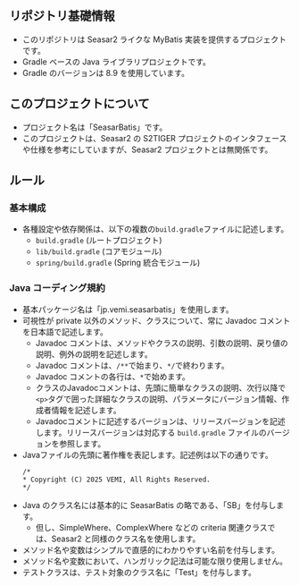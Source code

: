 ## リポジトリ基礎情報
- このリポジトリは Seasar2 ライクな MyBatis 実装を提供するプロジェクトです。
- Gradle ベースの Java ライブラリプロジェクトです。
- Gradle のバージョンは 8.9 を使用しています。

## このプロジェクトについて
- プロジェクト名は「SeasarBatis」です。
- このプロジェクトは、Seasar2 の S2TIGER プロジェクトのインタフェースや仕様を参考にしていますが、Seasar2 プロジェクトとは無関係です。

## ルール
### 基本構成
- 各種設定や依存関係は、以下の複数の`build.gradle`ファイルに記述します。
  - `build.gradle` (ルートプロジェクト)
  - `lib/build.gradle` (コアモジュール)
  - `spring/build.gradle` (Spring 統合モジュール)

### Java コーディング規約
- 基本パッケージ名は「jp.vemi.seasarbatis」を使用します。
- 可視性が private 以外のメソッド、クラスについて、常に Javadoc コメントを日本語で記述します。
  - Javadoc コメントは、メソッドやクラスの説明、引数の説明、戻り値の説明、例外の説明を記述します。
  - Javadoc コメントは、`/**`で始まり、`*/`で終わります。
  - Javadoc コメントの各行は、`*`で始めます。
  - クラスのJavadocコメントは、先頭に簡単なクラスの説明、次行以降で`<p>`タグで囲った詳細なクラスの説明、パラメータにバージョン情報、作成者情報を記述します。
  - Javadocコメントに記述するバージョンは、リリースバージョンを記述します。リリースバージョンは対応する `build.gradle` ファイルのバージョンを参照します。
- Javaファイルの先頭に著作権を表記します。記述例は以下の通りです。
  ```
  /*
  * Copyright (C) 2025 VEMI, All Rights Reserved.
  */
  ```
- Java のクラス名には基本的に SeasarBatis の略である、「SB」を付与します。
  - 但し、SimpleWhere、ComplexWhere などの criteria 関連クラスでは、Seasar2 と同様のクラス名を使用します。
- メソッド名や変数はシンプルで直感的にわかりやすい名前を付与します。
- メソッド名や変数において、ハンガリック記法は可能な限り使用しません。
- テストクラスは、テスト対象のクラス名に「Test」を付与します。
